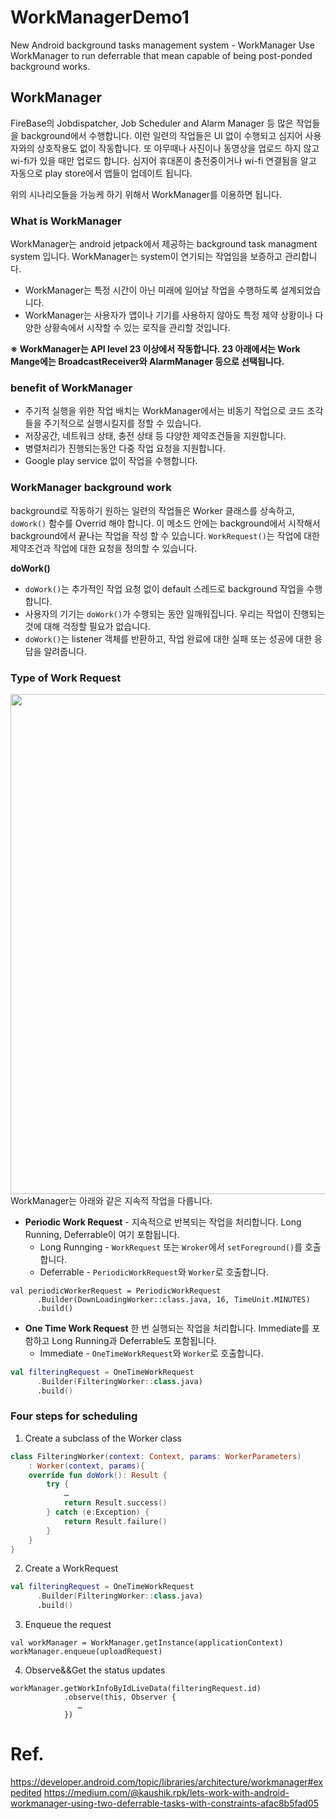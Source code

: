 # WorkManagerDemo1
New Android background tasks management system - WorkManager
Use WorkManager to run deferrable that mean capable of being post-ponded background works.  

## WorkManager
FireBase의 Jobdispatcher, Job Scheduler and Alarm Manager 등 많은 작업들을 background에서 수행합니다. 
이런 일련의 작업들은 UI 없이 수행되고 심지어 사용자와의 상호작용도 없이 작동합니다. 또 아무때나 사진이나 동영상을 업로드 하지 않고 wi-fi가 있을 때만 업로드 합니다. 
심지어 휴대폰이 충전중이거나 wi-fi 연결됨을 알고 자동으로 play store에서 앱들이 업데이트 됩니다. 

위의 시나리오들을 가능케 하기 위해서 WorkManager를 이용하면 됩니다. 

### What is WorkManager
WorkManager는 android jetpack에서 제공하는 background task managment system 입니다. WorkManager는 system이 연기되는 작업임을 보증하고 관리합니다. 
* WorkManager는 특정 시간이 아닌 미래에 일어날 작업을 수행하도록 설계되었습니다. 
* WorkManager는 사용자가 앱이나 기기를 사용하지 않아도 특정 제약 상황이나 다양한 상황속에서 시작할 수 있는 로직을 관리할 것입니다.

**※ WorkManager는 API level 23 이상에서 작동합니다. 23 아래에서는 Work Mange에는 BroadcastReceiver와 AlarmManager 등으로 선택됩니다.**

### benefit of WorkManager 
* 주기적 실행을 위한 작업 배치는 WorkManager에서는 비동기 작업으로 코드 조각들을 주기적으로 실행시킬지를 정할 수 있습니다.
* 저장공간, 네트워크 상태, 충전 상태 등 다양한 제약조건들을 지원합니다. 
* 병렬처리가 진행되는동안 다중 작업 요청을 지원합니다. 
* Google play service 없이 작업을 수행합니다. 


### WorkManager background work
background로 작동하기 원하는 일련의 작업들은 Worker 클래스를 상속하고, `doWork()` 함수를 Overrid 해야 합니다. 
이 메소드 안에는 background에서 시작해서 background에서 끝나는 작업을 작성 할 수 있습니다. 
`WorkRequest()`는 작업에 대한 제약조건과 작업에 대한 요청을 정의할 수 있습니다. 

**doWork()** <br>
* `doWork()`는 추가적인 작업 요청 없이 default 스레드로 background 작업을 수행합니다. 
* 사용자의 기기는 `doWork()`가 수행되는 동안 일깨워집니다. 우리는 작업이 진행되는 것에 대해 걱정할 필요가 없습니다. 
* `doWork()`는 listener 객체를 반환하고, 작업 완료에 대한 실패 또는 성공에 대한 응답을 알려줍니다. 

### Type of Work Request
<a href="https://developer.android.com/topic/libraries/architecture/workmanager#types"><img src="https://developer.android.com/images/guide/background/workmanager_main.svg" width="800px"/></a>
WorkManager는 아래와 같은 지속적 작업을 다룹니다. 

* **Periodic Work Request** - 
지속적으로 반복되는 작업을 처리합니다. Long Running, Deferrable이 여기 포함됩니다. 
  * Long Runnging - `WorkRequest` 또는 `Wroker`에서 `setForeground()`를 호출합니다.
  * Deferrable - `PeriodicWorkRequest`와 `Worker`로 호출합니다. 
```
val periodicWorkerRequest = PeriodicWorkRequest
      .Builder(DownLoadingWorker::class.java, 16, TimeUnit.MINUTES)
      .build()
```
* **One Time Work Request**
한 번 실행되는 작업을 처리합니다. Immediate를 포함하고 Long Running과 Deferrable도 포함됩니다. 
  * Immediate - `OneTimeWorkRequest`와 `Worker`로 호출합니다. 
```kotlin
val filteringRequest = OneTimeWorkRequest
      .Builder(FilteringWorker::class.java)
      .build()
```

### Four steps for scheduling
1. Create a subclass of the Worker class
```kotlin
class FilteringWorker(context: Context, params: WorkerParameters)
    : Worker(context, params){
    override fun doWork(): Result {
        try {
            …
            return Result.success()
        } catch (e:Exception) {
            return Result.failure()
        }
    }
}
```

2. Create a WorkRequest
```kotlin
val filteringRequest = OneTimeWorkRequest
      .Builder(FilteringWorker::class.java)
      .build()
```

3. Enqueue the request 
```
val workManager = WorkManager.getInstance(applicationContext)
workManager.enqueue(uploadRequest)
```

4. Observe&&Get the status updates
```
workManager.getWorkInfoByIdLiveData(filteringRequest.id)
            .observe(this, Observer {
               …   
            })
```



# Ref.
https://developer.android.com/topic/libraries/architecture/workmanager#expedited
https://medium.com/@kaushik.rpk/lets-work-with-android-workmanager-using-two-deferrable-tasks-with-constraints-afac8b5fad05
